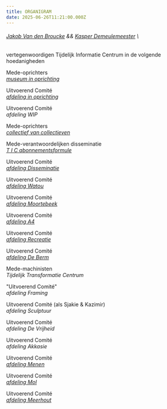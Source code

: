 ```yaml
---
title: ORGANIGRAM
date: 2025-06-26T11:21:00.000Z
---
```

###### [Jakob Van den Broucke](https://www.jakobvandenbroucke.be) && [Kasper Demeulemeester](https://kasperdemeulemeester.be) \

vertegenwoordigen Tijdelijk Informatie Centrum in de volgende hoedanigheden

Mede-oprichters\
*[museum in oprichting](<https://www.kunstinzicht.be/aanbod/projecten/niwnyhu-museum-in-oprichting/ >)*

Uitvoerend Comité \
*[afdeling in oprichting](https://www.youtube.com/watch?v=N1RLRaEYHYk)*

Uitvoerend Comité\
*afdeling WIP*

Mede-oprichters\
*[collectief van collectieven](<>)*

Mede-verantwoordelijken disseminatie\
*[T I C  abonnementsformule](https://jakobvandenbroucke.be/t-i-c/)*

Uitvoerend Comité\
*[afdeling Disseminatie](https://nicc.be/project/nicc-talk-launch-periodical-disseminatie-by-tijdelijk-informatie-centrum-t-i-c/)*

Uitvoerend Comité\
*[afdeling Watou](https://index.nadine.be/various-artists-temporary-information-center-section-watou)*

Uitvoerend Comité\
*[afdeling Moortebeek](https://index.nadine.be/terminus-moortebeek/)*

Uitvoerend Comité\
*[afdeling A4](https://www.standaard.be/economie/beurs/de-a4-heeft-mijn-leven-veranderd/47628558.html)*

Uitvoerend Comité\
*[afdeling Recreatie](<https://www.belphotobooks.org/book/kinderweelde/ >)*

Uitvoerend Comité\
*[afdeling De Berm](https://kunstenplatformplanb.be/projecten/archief/uitwijken-zwankendamme/tijdelijk-informatie-centrum-tic)*

Mede-machinisten\
*Tijdelijk Transformatie Centrum*

"Uitvoerend Comité"\
*afdeling Framing*

Uitvoerend Comité (als Sjakie & Kazimir)\
*afdeling Sculptuur*

Uitvoerend Comité\
*afdeling De Vrijheid*

Uitvoerend Comité\
*afdeling Akkasie*

Uitvoerend Comité\
*[afdeling Menen](https://vriendenvanbrussel.stackstorage.com/s/UaAtQYyranqho6Fl)*

Uitvoerend Comité\
*[afdeling Mol](https://www.warande.be/programma/7608/zandgrond/hedendaagse-kunst-vanuit-jakob-smits)*

Uitvoerend Comité\
*[afdeling Meerhout](<https://nnieuws.be/artikel/buitenlands-bezoek-voor-kunsthappening-meerhout >)*
